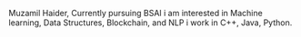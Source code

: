 Muzamil Haider, Currently pursuing BSAI i am interested in Machine learning, Data Structures, Blockchain, and NLP
i work in C++, Java, Python.
